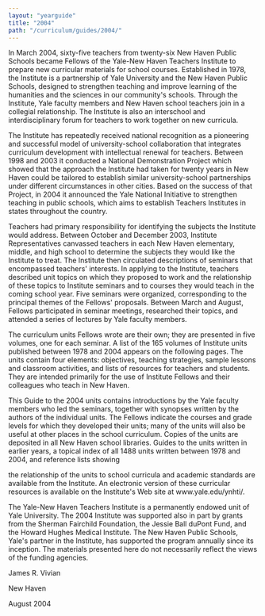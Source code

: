 ```yaml
---
layout: "yearguide"
title: "2004"
path: "/curriculum/guides/2004/"
---
```


<main>
<p>In March 2004, sixty-five teachers from twenty-six New Haven Public Schools
became Fellows of the Yale-New Haven Teachers Institute to prepare new curricular
materials for school courses. Established in 1978, the Institute is a partnership of Yale
University and the New Haven Public Schools, designed to strengthen teaching and
improve learning of the humanities and the sciences in our community's schools. Through
the Institute, Yale faculty members and New Haven school teachers join in a collegial
relationship. The Institute is also an interschool and interdisciplinary forum for teachers
to work together on new curricula.</p>

<p>The Institute has repeatedly received national recognition as a pioneering and
successful model of university-school collaboration that integrates curriculum
development with intellectual renewal for teachers. Between 1998 and 2003 it conducted
a National Demonstration Project which showed that the approach the Institute had taken
for twenty years in New Haven could be tailored to establish similar university-school
partnerships under different circumstances in other cities. Based on the success of that
Project, in 2004 it announced the Yale National Initiative to strengthen teaching in public
schools, which aims to establish Teachers Institutes in states throughout the country.</p>

<p>Teachers had primary responsibility for identifying the subjects the Institute
would address. Between October and December 2003, Institute Representatives
canvassed teachers in each New Haven elementary, middle, and high school to determine
the subjects they would like the Institute to treat. The Institute then circulated
descriptions of seminars that encompassed teachers' interests. In applying to the Institute,
teachers described unit topics on which they proposed to work and the relationship of
these topics to Institute seminars and to courses they would teach in the coming school
year. Five seminars were organized, corresponding to the principal themes of the Fellows'
proposals. Between March and August, Fellows participated in seminar meetings,
researched their topics, and attended a series of lectures by Yale faculty members.</p>

<p>The curriculum units Fellows wrote are their own; they are presented in five
volumes, one for each seminar. A list of the 165 volumes of Institute units published
between 1978 and 2004 appears on the following pages. The units contain four elements:
objectives, teaching strategies, sample lessons and classroom activities, and lists of
resources for teachers and students. They are intended primarily for the use of Institute
Fellows and their colleagues who teach in New Haven.</p>

<p>This Guide to the 2004 units contains introductions by the Yale faculty members
who led the seminars, together with synopses written by the authors of the individual
units. The Fellows indicate the courses and grade levels for which they developed their
units; many of the units will also be useful at other places in the school curriculum.
Copies of the units are deposited in all New Haven school libraries. Guides to the units
written in earlier years, a topical index of all 1488 units written between 1978 and 2004,
and reference lists showing</p>

<p>the relationship of the units to school curricula and academic standards are
available from the Institute. An electronic version of these curricular resources is
available on the Institute's Web site at www.yale.edu/ynhti/.</p>

<p>The Yale-New Haven Teachers Institute is a permanently endowed unit of Yale
University. The 2004 Institute was supported also in part by grants from the Sherman
Fairchild Foundation, the Jessie Ball duPont Fund, and the Howard Hughes Medical
Institute. The New Haven Public Schools, Yale's partner in the Institute, has supported
the program annually since its inception. The materials presented here do not necessarily
reflect the views of the funding agencies.</p>

<p>James R. Vivian</p>
<p>New Haven</p>
<p>August 2004</p>
</main>

